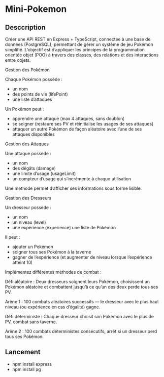 # Mini-Pokemon

## Desccription

Créer une API REST en Express + TypeScript, connectée à une base de données (PostgreSQL), permettant de gérer un système de jeu Pokémon simplifié.
L’objectif est d’appliquer les principes de la programmation orientée objet (POO) à travers des classes, des relations et des interactions entre objets.
 
Gestion des Pokémon 

Chaque Pokémon possède :

- un nom
- des points de vie (lifePoint)
- une liste d’attaques
 
Un Pokémon peut :

- apprendre une attaque (max 4 attaques, sans doublon)
- se soigner (restaure ses PV et réinitialise les usages de ses attaques)
- attaquer un autre Pokémon de façon aléatoire avec l’une de ses attaques disponibles
 
Gestion des Attaques 

Une attaque possède :

- un nom
- des dégâts (damage)
- une limite d’usage (usageLimit)
- un compteur d’usage qui s’incrémente à chaque utilisation
 
Une méthode permet d’afficher ses informations sous forme lisible. 

Gestion des Dresseurs
 
Un dresseur possède :

- un nom
- un niveau (level)
- une expérience (experience)
une liste de Pokémon

Il peut :

- ajouter un Pokémon
- soigner tous ses Pokémon à la taverne
- gagner de l’expérience (et augmenter de niveau lorsque l’expérience atteint 10)
 
Implémentez différentes méthodes de combat :

Défi aléatoire :
Deux dresseurs soignent leurs Pokémon, choisissent un Pokémon aléatoire et combattent jusqu’à ce qu’un des deux perde tous ses PV.

Arène 1 :
100 combats aléatoires successifs — le dresseur avec le plus haut niveau (ou expérience en cas d’égalité) gagne.

Défi déterministe :
Chaque dresseur choisit son Pokémon avec le plus de PV, combat sans taverne.

Arène 2 :
100 combats déterministes consécutifs, arrêt si un dresseur perd tous ses Pokémon.

## Lancement

- npm install express
- npm install pg